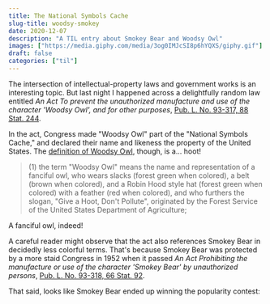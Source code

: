 ```yaml
---
title: The National Symbols Cache
slug-title: woodsy-smokey
date: 2020-12-07
description: "A TIL entry about Smokey Bear and Woodsy Owl"
images: ["https://media.giphy.com/media/3og0IMJcSI8p6hYQXS/giphy.gif"]
draft: false
categories: ["til"]
---
```


The intersection of intellectual-property laws and government works is an interesting topic. But last night I happened across a delightfully random law entitled _An Act To prevent the unauthorized manufacture and use of the character 'Woodsy Owl', and for other purposes_, [Pub. L. No. 93-317, 88 Stat. 244](https://uscode.house.gov/statutes/pl/93/318.pdf).

In the act, Congress made "Woodsy Owl" part of the "National Symbols Cache," and declared their name and likeness the property of the United States. The [definition of Woodsy Owl](https://uscode.house.gov/view.xhtml?req=granuleid:USC-prelim-title16-section580p&num=0&edition=prelim), though, is a... hoot!

> (1) the term "Woodsy Owl" means the name and representation of a fanciful owl, who wears slacks (forest green when colored), a belt (brown when colored), and a Robin Hood style hat (forest green when colored) with a feather (red when colored), and who furthers the slogan, "Give a Hoot, Don't Pollute", originated by the Forest Service of the United States Department of Agriculture;

A fanciful owl, indeed!

A careful reader might observe that the act also references Smokey Bear in decidedly less colorful terms. That's because Smokey Bear was protected by a more staid Congress in 1952 when it passed _An Act Prohibiting the manufacture or use of the character 'Smokey Bear' by unauthorized persons_, [Pub. L. No. 93-318, 66 Stat. 92](https://www.govinfo.gov/content/pkg/STATUTE-66/pdf/STATUTE-66-Pg91-2.pdf#page=2).

That said, looks like Smokey Bear ended up winning the popularity contest:

<script type="text/javascript" src="https://ssl.gstatic.com/trends_nrtr/2431_RC01/embed_loader.js"></script>
<script type="text/javascript">
trends.embed.renderExploreWidget("TIMESERIES", {"comparisonItem":[{"keyword":"smokey bear","geo":"US","time":"2004-01-01 2020-12-07"},{"keyword":"woodsy owl","geo":"US","time":"2004-01-01 2020-12-07"}],"category":0,"property":""}, {"exploreQuery":"date=all&geo=US&q=smokey%20bear,woodsy%20owl","guestPath":"https://trends.google.com:443/trends/embed/"});
</script>
